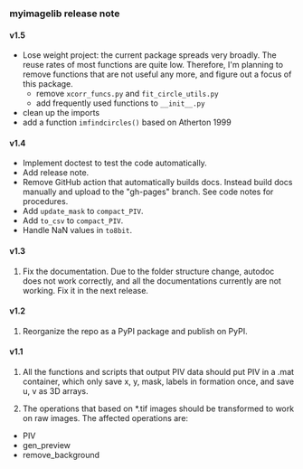 ### myimagelib release note

#### v1.5

- Lose weight project: the current package spreads very broadly. The reuse rates of most functions are quite low. Therefore, I'm planning to remove functions that are not useful any more, and figure out a focus of this package.
  - remove `xcorr_funcs.py` and `fit_circle_utils.py`
  - add frequently used functions to `__init__.py`
- clean up the imports
- add a function `imfindcircles()` based on Atherton 1999

#### v1.4

- Implement doctest to test the code automatically.
- Add release note.
- Remove GitHub action that automatically builds docs. Instead build docs manually and upload to the "gh-pages" branch. See code notes for procedures.
- Add `update_mask` to `compact_PIV`.
- Add `to_csv` to `compact_PIV`.
- Handle NaN values in `to8bit`.

#### v1.3 

1. Fix the documentation. Due to the folder structure change, autodoc does not work correctly, and all the documentations currently are not working. Fix it in the next release. 

#### v1.2 

1. Reorganize the repo as a PyPI package and publish on PyPI.

#### v1.1 

1. All the functions and scripts that output PIV data should put PIV in a .mat container, which only save x, y, mask, labels in formation once, and save u, v as 3D arrays. 

2. The operations that based on \*.tif images should be transformed to work on raw images. The affected operations are: 

- PIV
- gen_preview
- remove_background